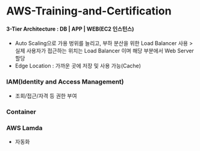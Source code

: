 # AWS-Training-and-Certification

#### 3-Tier Architecture : DB | APP | WEB(EC2 인스턴스)

* Auto Scaling으로 가용 벙위를 늘리고, 부하 분산을 위한 Load Balancer 사용 > 실제 사용자가 접근하는 위치는 Load Balancer 이며 해당 부분에서 Web Server 할당
* Edge Location : 가까운 곳에 저장 및 사용 가능(Cache)

### IAM(Identity and Access Management)
* 조회/접근/자격 등 권한 부여

### Container

### AWS Lamda 
* 자동화


